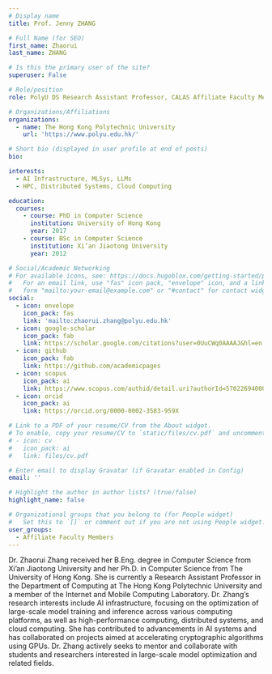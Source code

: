 ```yaml
---
# Display name
title: Prof. Jenny ZHANG

# Full Name (for SEO)
first_name: Zhaorui
last_name: ZHANG

# Is this the primary user of the site?
superuser: False

# Role/position
role: PolyU DS Research Assistant Professor, CALAS Affiliate Faculty Members

# Organizations/Affiliations
organizations:
  - name: The Hong Kong Polytechnic University
    url: 'https://www.polyu.edu.hk/'

# Short bio (displayed in user profile at end of posts)
bio: 

interests:
  - AI Infrastructure, MLSys, LLMs
  - HPC, Distributed Systems, Cloud Computing

education:
  courses:
    - course: PhD in Computer Science
      institution: University of Hong Kong
      year: 2017
    - course: BSc in Computer Science
      institution: Xi’an Jiaotong University
      year: 2012

# Social/Academic Networking
# For available icons, see: https://docs.hugoblox.com/getting-started/page-builder/#icons
#   For an email link, use "fas" icon pack, "envelope" icon, and a link in the
#   form "mailto:your-email@example.com" or "#contact" for contact widget.
social:
  - icon: envelope
    icon_pack: fas
    link: 'mailto:zhaorui.zhang@polyu.edu.hk'
  - icon: google-scholar
    icon_pack: fab
    link: https://scholar.google.com/citations?user=0UuCWq0AAAAJ&hl=en
  - icon: github
    icon_pack: fab
    link: https://github.com/academicpages
  - icon: scopus
    icon_pack: ai
    link: https://www.scopus.com/authid/detail.uri?authorId=57022694000    
  - icon: orcid
    icon_pack: ai
    link: https://orcid.org/0000-0002-3583-959X

# Link to a PDF of your resume/CV from the About widget.
# To enable, copy your resume/CV to `static/files/cv.pdf` and uncomment the lines below.
# - icon: cv
#   icon_pack: ai
#   link: files/cv.pdf

# Enter email to display Gravatar (if Gravatar enabled in Config)
email: ''

# Highlight the author in author lists? (true/false)
highlight_name: false

# Organizational groups that you belong to (for People widget)
#   Set this to `[]` or comment out if you are not using People widget.
user_groups:
  - Affiliate Faculty Members
---
```


Dr. Zhaorui Zhang received her B.Eng. degree in Computer Science from Xi’an Jiaotong University and her Ph.D. in Computer Science from The University of Hong Kong. She is currently a Research Assistant Professor in the Department of Computing at The Hong Kong Polytechnic University and a member of the Internet and Mobile Computing Laboratory. Dr. Zhang’s research interests include AI infrastructure, focusing on the optimization of large-scale model training and inference across various computing platforms, as well as high-performance computing, distributed systems, and cloud computing. She has contributed to advancements in AI systems and has collaborated on projects aimed at accelerating cryptographic algorithms using GPUs. Dr. Zhang actively seeks to mentor and collaborate with students and researchers interested in large-scale model optimization and related fields.